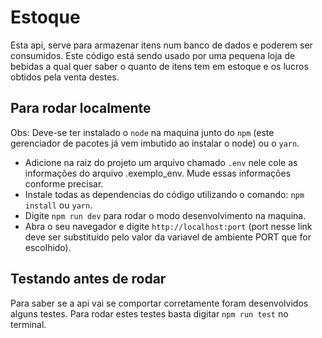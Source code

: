 # Estoque

Esta api, serve para armazenar itens num banco de dados e poderem ser consumidos.
Este código está sendo usado por uma pequena loja de bebidas a qual quer saber o quanto de itens tem em estoque e os lucros obtidos pela venta destes.

## Para rodar localmente

Obs: Deve-se ter instalado o `node` na maquina junto do `npm` (este gerenciador de pacotes já vem imbutido ao instalar o node) ou o `yarn`.

- Adicione na raiz do projeto um arquivo chamado `.env` nele cole as informações do arquivo .exemplo_env. Mude essas informações conforme precisar.
- Instale todas as dependencias do código utilizando o comando: `npm install` ou `yarn`.
- Digite `npm run dev` para rodar o modo desenvolvimento na maquina.
- Abra o seu navegador e digite `http://localhost:port` (port nesse link deve ser substituido pelo valor da variavel de ambiente PORT que for escolhido).

## Testando antes de rodar

Para saber se a api vai se comportar corretamente foram desenvolvidos alguns testes. Para rodar estes testes basta digitar `npm run test` no terminal.
